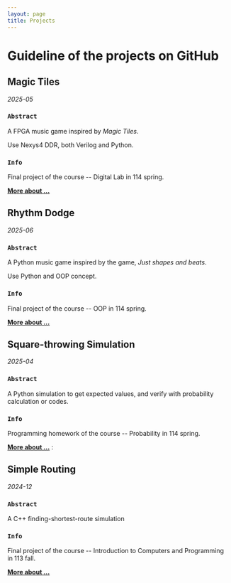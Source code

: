 ```yaml
---
layout: page
title: Projects
---
```


# **Guideline of the projects on GitHub** 
## **Magic Tiles**
*2025-05*

### `Abstract`

A FPGA music game inspired by *Magic Tiles*. 

Use Nexys4 DDR, both Verilog and Python.

### `Info`

Final project of the course -- Digital Lab in 114 spring.

[**More about ...**](_posts/2025-06-13-Magic-Tiles.md)  

## **Rhythm Dodge**
*2025-06*
### `Abstract`

A Python music game inspired by the game, *Just shapes and beats*.

Use Python and OOP concept.

### `Info`

Final project of the course -- OOP in 114 spring.

[**More about ...**](_posts/2025-06-13-Magic-Tiles.md) 

## **Square-throwing Simulation**
*2025-04*

### `Abstract`

A Python simulation to get expected values, and verify with probability calculation or codes.

### `Info`

Programming homework of the course -- Probability in 114 spring.

[**More about ...**](_posts/2025-06-13-Magic-Tiles.md) : 


## **Simple Routing**
*2024-12*

### `Abstract`

A C++ finding-shortest-route simulation

### `Info`

Final project of the course -- Introduction to Computers and Programming in 113 fall.

[**More about ...**](_posts/2025-06-13-Magic-Tiles.md) 